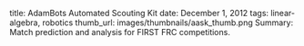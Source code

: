title:  AdamBots Automated Scouting Kit
date: December 1, 2012
tags:  linear-algebra, robotics
thumb_url: images/thumbnails/aask_thumb.png
Summary: Match prediction and analysis for FIRST FRC competitions. 